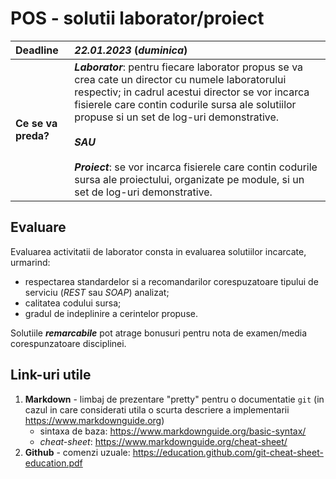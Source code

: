 # POS - solutii laborator/proiect

| **Deadline** | **_22.01.2023_** (_duminica_) |
| :--- | :--- |
| **Ce se va preda?** | **_Laborator_**: pentru fiecare laborator propus se va crea cate un director cu numele laboratorului respectiv; in cadrul acestui director se vor incarca fisierele care contin codurile sursa ale solutiilor propuse si un set de log-uri demonstrative.<br/><br/>**_SAU_**<br/><br/>**_Proiect_**: se vor incarca fisierele care contin codurile sursa ale proiectului, organizate pe module, si un set de log-uri demonstrative. |

## Evaluare

Evaluarea activitatii de laborator consta in evaluarea solutiilor incarcate, urmarind:

- respectarea standardelor si a recomandarilor corespuzatoare tipului de serviciu (_REST_ sau _SOAP_) analizat;
- calitatea codului sursa;
- gradul de indeplinire a cerintelor propuse.

Solutiile **_remarcabile_** pot atrage bonusuri pentru nota de examen/media corespunzatoare disciplinei.

## Link-uri utile

1. **Markdown** - limbaj de prezentare "pretty" pentru o documentatie `git` (in cazul in care considerati utila o scurta descriere a implementarii <https://www.markdownguide.org>)
	- sintaxa de baza: <https://www.markdownguide.org/basic-syntax/>
	- _cheat-sheet_: <https://www.markdownguide.org/cheat-sheet/>
2. **Github** - comenzi uzuale: <https://education.github.com/git-cheat-sheet-education.pdf>
